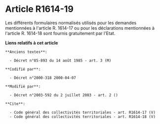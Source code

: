 # Article R1614-19

Les différents formulaires normalisés utilisés pour les demandes mentionnées à l'article R. 1614-17 ou pour les déclarations
mentionnées à l'article R. 1614-18 sont fournis gratuitement par l'Etat.

**Liens relatifs à cet article**

	**Anciens textes**:

	  - Décret n°85-893 du 14 août 1985 - art. 3 (M)

	**Codifié par**:

	  - Décret n°2000-318 2000-04-07

	**Modifié par**:

	  - Décret n°2003-592 du 2 juillet 2003 - art. 2 ()

	**Cite**:

	  - Code général des collectivités territoriales - art. R1614-17 (V)
	  - Code général des collectivités territoriales - art. R1614-18 (V)
